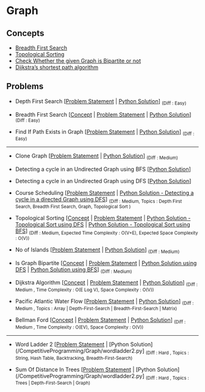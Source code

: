 # Graph

## Concepts

- [Breadth First Search](https://www.geeksforgeeks.org/breadth-first-search-or-bfs-for-a-graph/)
- [Topological Sorting](https://www.geeksforgeeks.org/topological-sorting/)
- [Check Whether the given Graph is Bipartite or not ](https://www.geeksforgeeks.org/bipartite-graph/)
- [Dijkstra’s shortest path algorithm](https://www.geeksforgeeks.org/dijkstras-shortest-path-algorithm-greedy-algo-7/)


## Problems 

- Depth First Search [[Problem Statement](https://practice.geeksforgeeks.org/problems/depth-first-traversal-for-a-graph/1) | [Python Solution](/CompetitiveProgramming/Graph/depthFirstSearch.py)] <sub> (Diff : Easy)</sub> 

- Breadth First Search [[Concept](https://www.geeksforgeeks.org/breadth-first-search-or-bfs-for-a-graph/) | [Problem Statement](https://practice.geeksforgeeks.org/problems/bfs-traversal-of-graph/1) | [Python Solution](/CompetitiveProgramming/Graph/breadthFirstSearch.py)] <sub> (Diff : Easy)</sub> 

- Find If Path Exists in Graph [[Problem Statement](https://leetcode.com/problems/find-if-path-exists-in-graph/description/) | [Python Solution](/CompetitiveProgramming/Graph/findIfPathExistInGraph.py)] <sub> (Diff : Easy)</sub> 

--- 

- Clone Graph [[Problem Statement](https://leetcode.com/problems/clone-graph/) | [Python Solution](/CompetitiveProgramming/Graph/cloneGraph.py)] <sub> (Diff : Medium)</sub> 

- Detecting a cycle in an Undirected Graph using BFS [[Python Solution](/CompetitiveProgramming/Graph/undirectedGraphCycleDetectionWithBFS.py)]

- Detecting a cycle in an Undirected Graph using DFS [[Python Solution](/CompetitiveProgramming/Graph/undirectedGraphCycleDetectionWithDFS.py)]

- Course Scheduling [[Problem Statement](https://leetcode.com/problems/course-schedule/) | [Python Solution - Detecting a cycle in a directed Graph using DFS](/CompetitiveProgramming/Graph/courseScheduling-1.py)] <sub> (Diff : Medium, Topics : Depth First Search, Breadth First Search, Graph, Topological Sort )</sub> 

- Topological Sorting [[Concept](https://www.geeksforgeeks.org/topological-sorting/) | [Problem Statement](https://practice.geeksforgeeks.org/problems/topological-sort/1) | [Python Solution - Topological Sort using DFS](/CompetitiveProgramming/Graph/topologicalSortUsingDFS.py) | [Python Solution - Topological Sort using BFS](/CompetitiveProgramming/Graph/topologicalSortUsingBFS.py)] <sub> (Diff : Medium, Expected Time Complexity : O(V+E), Expected Space Complexity : O(V))</sub>

- No of Islands [[Problem Statement](https://leetcode.com/problems/number-of-islands/) | [Python Solution](/CompetitiveProgramming/Graph/noOfIslands.py)] <sub> (Diff : Medium)</sub> 

- Is Graph Bipartite [[Concept](https://www.geeksforgeeks.org/bipartite-graph/) | [Problem Statement](https://leetcode.com/problems/is-graph-bipartite/) | [Python Solution using DFS](/CompetitiveProgramming/Graph/checkIfGraphIsBipartitebfs.py) | [Python Solution using BFS](/CompetitiveProgramming/Graph/checkIfGraphIsBipartiteDFS.py)] <sub> (Diff : Medium)</sub>

- Dijkstra Algorithm [[Concept](https://www.geeksforgeeks.org/dijkstras-shortest-path-algorithm-greedy-algo-7/) | [Problem Statement](https://practice.geeksforgeeks.org/problems/implementing-dijkstra-set-1-adjacency-matrix/1) | [Python Solution](/CompetitiveProgramming/Graph/dijkstras.py)] <sub> (Diff : Medium , Time Complexity : O(E Log V), Space Complexity : O(V))</sub> 

- Pacific Atlantic Water Flow [[Problem Statement](https://leetcode.com/problems/pacific-atlantic-water-flow/) | [Python Solution](/CompetitiveProgramming/Graph/pacificAtlanticWaterFlow.py)] <sub> (Diff : Medium , Topics : Array | Depth-First-Search | Breadth-First-Search | Matrix)</sub> 

- Bellman Ford [[Concept](https://www.geeksforgeeks.org/bellman-ford-algorithm-dp-23/) | [Problem Statement](https://practice.geeksforgeeks.org/problems/distance-from-the-source-bellman-ford-algorithm/0?fbclid=IwAR2_lL0T84DnciLyzMTQuVTMBOi82nTWNLuXjUgahnrtBgkphKiYk6xcyJU) | [Python Solution](/CompetitiveProgramming/Graph/bellmanFord.py)] <sub> (Diff : Medium , Time Complexity : O(EV), Space Complexity : O(V))</sub> 


---

- Word Ladder 2 [[Problem Statement](https://leetcode.com/problems/word-ladder-ii/) | [Python Solution](/CompetitiveProgramming/Graph/wordladder2.py] <sub> (Diff : Hard , Topics : String, Hash Table, Backtracking, Breadth-First-Search)</sub> 

- Sum Of Distance In Trees [[Problem Statement](https://leetcode.com/problems/sum-of-distances-in-tree) | [Python Solution](/CompetitiveProgramming/Graph/wordladder2.py] <sub> (Diff : Hard , Topics : Trees | Depth-First-Search | Graph)</sub> 
